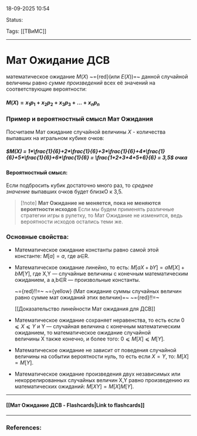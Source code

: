 
18-09-2025 10:54

Status: 

Tags: [[ТВиМС]]

---
# Мат Ожидание ДСВ

математическое ожидание $M(X)$ ~={red}(или $E(X)$)=~ данной случайной величины равно _сумме произведений_ всех её значений на соответствующие вероятности:

#### $M(X) = x_1p_1 + x_2p_2 + x_3p_3 + ... + x_np_n$  


### Пример и вероятностный смысл Мат Ожидания

Посчитаем Мат ожидание случайной величины $X$ - количества выпавших на игральном кубике очков:
##### $M(X) = 1*\frac{1}{6}+2*\frac{1}{6}+3*\frac{1}{6}+4*\frac{1}{6}+5*\frac{1}{6}+6*\frac{1}{6} = \frac{1+2+3+4+5+6}{6} = 3,5$ очка

#### Вероятностный смысл:
Если подбросить кубик достаточно много раз, то _среднее значение_ выпавших очков будет близкО к 3,5.


> [!note] **Мат Ожидание не меняется, пока не меняются вероятности исходов**
> Если мы будем применять различные стратегии игры в рулетку, то Мат Ожидание не изменится, ведь вероятности исходов остались теми же.


### Основные свойства:

- Математическое ожидание константы равно самой этой константе: $M[a]=a$, где a∈R.
	
- Математическое ожидание линейно, то есть: $M[aX+bY]=aM[X]+bM[Y]$, где X,Y — случайные величины с конечным математическим ожиданием, а a,b∈R — произвольные константы.
	
	~={red}!!=~ ~={yellow} (Мат ожидание суммы случайных величин равно сумме мат ожиданий этих величин)=~ ~={red}!!=~
	
	[[Доказательство линейности Мат ожидания для ДСВ]]
	
- Математическое ожидание сохраняет неравенства, то есть если $0⩽X⩽Y$ и Y — случайная величина с конечным математическим ожиданием, то математическое ожидание случайной величины X также конечно, и более того: $0⩽M[X]⩽M[Y]$.
	
- Математическое ожидание не зависит от поведения случайной величины на событии вероятности нуль, то есть если $X=Y$, то: $M[X]=M[Y]$.
	
- Математическое ожидание произведения двух независимых или некоррелированных случайных величин X,Y равно произведению их математических ожиданий: $M[XY]=M[X]M[Y]$.

----
#### [[Мат Ожидание ДСВ - Flashcards|Link to flashcards]]



---
### References:


